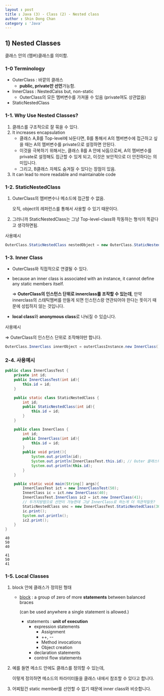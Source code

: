 ```yaml
---
layout : post
title : Java (3) - Class (2) - Nested class
author : Shin Dong Chan
category : 'Java'
---
```


## 1) Nested Classes

클래스 안의 (멤버)클래스를 의미함.

### 1-0 Terminology

- OuterClass : 바깥의 클래스
  - **public, private만 선언**가능함.
- InnerClass : NestedCalss but, non-static
  - OuterClass의 모든 멤버변수를 가져올 수 있음 (private여도 상관없음)
- StaticNestedClass

### 1-1. Why Use Nested Classes?

1. 클래스를 구조적으로 잘 묶을 수 있다.
2. It increases encapsulation
   - 클래스 A,B를 Top-level에 놔둔다면, B를 통해서 A의 멤버변수에 접근하고 싶을 때는 A의 멤버변수를 private으로 설정하면 안된다.
   - 이것을 극복하기 위해서는, 클래스 B를 A 안에 놔둠으로써, A의 멤버변수를 private로 설정해도 접근할 수 있게 되고, 이것은 보안적으로 더 안전하다는 의미입니다.
   - 그리고, B클래스 자체도 숨겨질 수 있다는 장점이 있음.
3. It can lead to more readable and maintainable code

### 1-2. StaticNestedClass

1. OuterClass의 멤버변수나 메소드에 접근할 수 없음.

   오직, object의 레퍼런스를 통해서 사용할 수 있기 때문이다.

2. 그러니까 StaticNestedClass는 그냥 Top-level-class와 작동하는 형식이 똑같다고 생각하면됨.

사용예시

```java
OuterClass.StaticNestedClass nestedObject = new OuterClass.StaticNestedClass();
```

### 1-3. Inner Class

- OuterClass와 직접적으로 연결될 수 있다.

- because an inner class is associated with an instance, it cannot define any static members itself.

  => **OuterClass의 인스턴스 단위로 innerclass를 조작할 수 있는데**, 만약 innerclass의 스태틱멤버를 만들게 되면 인스턴스랑 연관되어야 한다는 뜻이기 때문에 성립하지 않는 것입니다.

- **local class**와 **anonymous class**로 나눠질 수 있습니다.

사용예시

=> OuterClass의 인스턴스 단위로 조작해야만 합니다.

```java
OuterClass.InnerClass innerObject = outerClassInstance.new InnerClass();
```



### 2-4. 사용예시

```java
public class InnerClassTest {
    private int id;
    public InnerClassTest(int id){
        this.id = id;
    }

    public static class StaticNestedClass {
        int id;
        public StaticNestedClass(int id){
            this.id = id;
        }
    }

    public class InnerClass {
        int id;
        public InnerClass(int id){
            this.id = id;
        }
        public void print(){
            System.out.println(id);
            System.out.println(InnerClassTest.this.id); // Outer 클래스의 id를 들고올수있음.
            System.out.println(this.id);
        }
    }

    public static void main(String[] args){
        InnerClassTest ict = new InnerClassTest(50);
        InnerClass ic = ict.new InnerClass(40);
        InnerClassTest.InnerClass ic2 = ict.new InnerClass(41);
        // 두가지방법으로 선언이 가능한데 그냥 InnerClass로 하는게 더 직관적일듯?
        StaticNestedClass snc = new InnerClassTest.StaticNestedClass(30);
        ic.print();
        System.out.println();
        ic2.print();
    }
}

```

```
40
50
40

41
50
41
```



### 1-5. Local Classes

1. block 안에 클래스가 정의된 형태

   - [block](<https://docs.oracle.com/javase/tutorial/java/nutsandbolts/expressions.html>) : a group of zero of more **statements** between balanced braces 

     (can be used anywhere a single statement is allowed.)

     - statements : **unit of execution**
       - expression statements
         - Assignment
         - ++, --
         - Method invocations
         - Object creation
       - declaration statements
       - control flow statements

2. 예를 들면 메소드 안에도 클래스를 정의할 수 있는데,

   이렇게 정의하면 메소드의 파라미터들을 클래스 내에서 참조할 수 있다고 합니다.

3. 어찌됬건 static member를 선언할 수 없기 때문에 inner class와 비슷합니다.